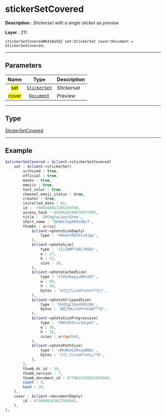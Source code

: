 # stickerSetCovered

**Description** : *Stickerset with a single sticker as preview*

**Layer** : 211

```tl
stickerSetCovered#6410a5d2 set:StickerSet cover:Document = StickerSetCovered;
```

---

## Parameters

| Name | Type | Description |
| :---: | :---: | :--- |
| <mark>set</mark> | [`StickerSet`](type/StickerSet) | Stickerset |
| <mark>cover</mark> | [`Document`](type/Document) | Preview |

---

## Type

[StickerSetCovered](type/StickerSetCovered)

---

## Example

```php
$stickerSetCovered = $client->stickerSetCovered(
	set : $client->stickerSet(
		archived : true,
		official : true,
		masks : true,
		emojis : true,
		text_color : true,
		channel_emoji_status : true,
		creator : true,
		installed_date : 82,
		id : -7906344817205159760,
		access_hash : 8594628348676577305,
		title : 'IPChgFvL2wztGYom',
		short_name : 'DbX8CIopSH9smNc7',
		thumbs : array(
			$client->photoSizeEmpty(
				type : 'V9nGotRDIbcx4Jgp',
			),
			$client->photoSize(
				type : '12jZmMFfa0LJ8GBz',
				w : 27,
				h : 53,
				size : 18,
			),
			$client->photoCachedSize(
				type : 'olO5e6agju0HvzEF',
				w : 64,
				h : 30,
				bytes : 'U??LiveProto?T??',
			),
			$client->photoStrippedSize(
				type : 'hVUZgC2mynFQIcNk',
				bytes : 'WDfWLiveProto@???@',
			),
			$client->photoSizeProgressive(
				type : '7WX54hZCxiSnLpmI',
				w : 56,
				h : 16,
				sizes : array(64),
			),
			$client->photoPathSize(
				type : 'oMxHbVG2WzuyBNdL',
				bytes : '{?.tLiveProtoپ??E',
			),
		),
		thumb_dc_id : 39,
		thumb_version : 7,
		thumb_document_id : 8779012545822693509,
		count : 9,
		hash : 20,
	),
	cover : $client->documentEmpty(
		id : 8710608163627568602,
	),
);
```